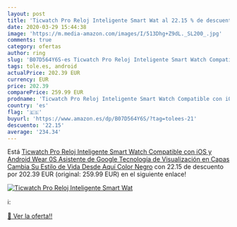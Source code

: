 ```yaml
---
layout: post
title: 'Ticwatch Pro Reloj Inteligente Smart Wat al 22.15 % de descuento'
date: 2020-03-29 15:44:38
image: 'https://m.media-amazon.com/images/I/513Dhg+Z9dL._SL200_.jpg'
comments: true
category: ofertas
author: ring
slug: 'B07D564Y6S-es Ticwatch Pro Reloj Inteligente Smart Watch Compatible con...'
tags: tole.es, android
actualPrice: 202.39 EUR
currency: EUR
price: 202.39
comparePrice: 259.99 EUR
prodname: 'Ticwatch Pro Reloj Inteligente Smart Watch Compatible con iOS y Android  Wear 0S  Asistente de Google Tecnología de Visualización en Capas Cambia Su Estilo de Vida Desde Aquí Color Negro'
country: 'es'
flag: '🇪🇸'
buyurl: 'https://www.amazon.es/dp/B07D564Y6S/?tag=tolees-21'
descuento: '22.15'
average: '234.34'
---
```


Está [Ticwatch Pro Reloj Inteligente Smart Watch Compatible con iOS y Android  Wear 0S  Asistente de Google Tecnología de Visualización en Capas Cambia Su Estilo de Vida Desde Aquí Color Negro](https://www.amazon.es/dp/B07D564Y6S/?tag=tolees-21) con 22.15 de descuento por 202.39 EUR (original: 259.99 EUR) en el siguiente enlace!

[![Ticwatch Pro Reloj Inteligente Smart Wat](https://m.media-amazon.com/images/I/513Dhg+Z9dL._SL200_.jpg)](https://www.amazon.es/dp/B07D564Y6S/?tag=tolees-21)

ℹ️:


[🛒 Ver la oferta!!](https://www.amazon.es/dp/B07D564Y6S/?tag=tolees-21)
